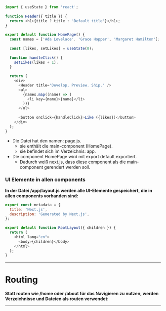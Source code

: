 
```javascript
import { useState } from 'react';
 
function Header({ title }) {
  return <h1>{title ? title : 'Default title'}</h1>;
}
 
export default function HomePage() {
  const names = ['Ada Lovelace', 'Grace Hopper', 'Margaret Hamilton'];
 
  const [likes, setLikes] = useState(0);
 
  function handleClick() {
    setLikes(likes + 1);
  }
 
  return (
    <div>
      <Header title="Develop. Preview. Ship." />
      <ul>
        {names.map((name) => (
          <li key={name}>{name}</li>
        ))}
      </ul>
 
      <button onClick={handleClick}>Like ({likes})</button>
    </div>
  );
}
```

- Die Datei hat den namen: page.js.
	- sie enthält die main-component (HomePage).
	- sie befindet sich im Verzeichnis: app.
- Die component HomePage wird mit export default exportiert.
	- Dadurch weiß next.js, dass diese component als die main-component gerendert werden soll.

### UI Elemente in allen components

**In der Datei /app/layout.js werden alle UI-Elemente gespeichert, die in allen components vorhanden sind:**

```javascript
export const metadata = {
  title: 'Next.js',
  description: 'Generated by Next.js',
};
 
export default function RootLayout({ children }) {
  return (
    <html lang="en">
      <body>{children}</body>
    </html>
  );
}
```

---

# Routing

**Statt routen wie /home oder /about für das Navigieren zu nutzen, werden Verzeichnisse und Dateien als routen verwendet:**

---


